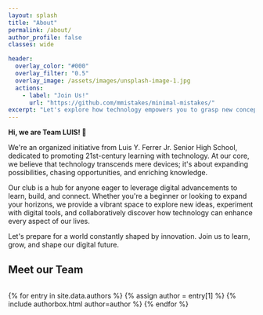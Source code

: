 ```yaml
---
layout: splash
title: "About"
permalink: /about/
author_profile: false
classes: wide

header:
  overlay_color: "#000"
  overlay_filter: "0.5"
  overlay_image: /assets/images/unsplash-image-1.jpg
  actions:
    - label: "Join Us!"
      url: "https://github.com/mmistakes/minimal-mistakes/"
excerpt: "Let's explore how technology empowers you to grasp new concepts and bring your ideas to life, no matter your field."
---
```


<style>
.author-grid {
  display: grid;
  grid-template-columns: repeat(auto-fit, minmax(240px, 1fr));
  gap: 2rem;
  margin-top: 2rem;
}
.author-box {
  display: flex;
  flex-direction: column;
  align-items: center;
  text-align: center;
}
.author-avatar {
  width: 96px;
  height: 96px;
  border-radius: 50%;
  margin-bottom: 1rem;
}
.author-details h3 {
  margin: 0.2rem 0;
}
.author-links a {
  margin: 0 0.3rem;
  color: inherit;
}

.author-role-badge {
  display: inline-block;
  margin-left: 0.5em;
  padding: 0.15em 0.6em;
  border-radius: 1em;
  font-size: 0.5em;
  font-weight: 600;
  vertical-align: middle;
  text-transform: uppercase;
  letter-spacing: 0.05em;
}

.role-lead {
  background: #2e86de;
  color: #fff;
}
.role-core {
  background: #27ae60;
  color: #fff;
}
.role-member {
  background: #f1c40f;
  color: #222;
}
.role-alumni {
  background: #7f8c8d;
  color: #fff;
}
</style>

**Hi, we are Team LUIS! 👋**

We're an organized initiative from Luis Y. Ferrer Jr. Senior High School, dedicated to promoting 21st-century learning with technology. At our core, we believe that technology transcends mere devices; it's about expanding possibilities, chasing opportunities, and enriching knowledge.

Our club is a hub for anyone eager to leverage digital advancements to learn, build, and connect. Whether you're a beginner or looking to expand your horizons, we provide a vibrant space to explore new ideas, experiment with digital tools, and collaboratively discover how technology can enhance every aspect of our lives.

Let's prepare for a world constantly shaped by innovation. Join us to learn, grow, and shape our digital future.

## Meet our Team

<div class="author-grid">
  {% for entry in site.data.authors %}
    {% assign author = entry[1] %}
    {% include authorbox.html author=author %}
  {% endfor %}
</div>

